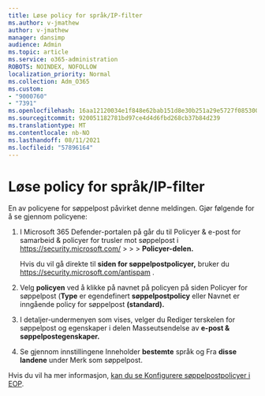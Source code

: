 ```yaml
---
title: Løse policy for språk/IP-filter
ms.author: v-jmathew
author: v-jmathew
manager: dansimp
audience: Admin
ms.topic: article
ms.service: o365-administration
ROBOTS: NOINDEX, NOFOLLOW
localization_priority: Normal
ms.collection: Adm_O365
ms.custom:
- "9000760"
- "7391"
ms.openlocfilehash: 16aa12120034e1f848e62bab151d8e30b251a29e5727f085300d74ca7b49ca52
ms.sourcegitcommit: 920051182781bd97ce4d4d6fbd268cb37b84d239
ms.translationtype: MT
ms.contentlocale: nb-NO
ms.lasthandoff: 08/11/2021
ms.locfileid: "57896164"
---
```

# <a name="fix-languageip-filter-policy"></a>Løse policy for språk/IP-filter

En av policyene for søppelpost påvirket denne meldingen. Gjør følgende for å se gjennom policyene:

1. I Microsoft 365 Defender-portalen på går du til Policyer & e-post for samarbeid & policyer for trusler mot søppelpost i <https://security.microsoft.com/>  \>  \>  \>  **Policyer-delen.**

   Hvis du vil gå direkte til **siden for søppelpostpolicyer,** bruker du <https://security.microsoft.com/antispam> .

2. Velg **policyen** ved å klikke på navnet på policyen på siden Policyer for  søppelpost (**Type** er egendefinert **søppelpostpolicy** eller Navnet er inngående policy for søppelpost **(standard).**
3. I detaljer-undermenyen som vises, velger du Rediger terskelen for søppelpost og egenskaper i delen Masseutsendelse av  **e-post & søppelpostegenskaper.**
4. Se gjennom innstillingene Inneholder **bestemte** språk og Fra **disse landene** under Merk som søppelpost. 

Hvis du vil ha mer informasjon, [kan du se Konfigurere søppelpostpolicyer i EOP](https://docs.microsoft.com/microsoft-365/security/office-365-security/configure-your-spam-filter-policies).
